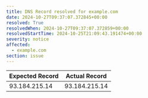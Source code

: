 ```yaml
---
title: DNS Record resolved for example.com
date: 2024-10-27T09:37:07.372845+00:00
resolved: True
resolvedWhen: 2024-10-27T09:37:07.372859+00:00
resolvedStartTime: 2024-10-25T21:09:43.191474+00:00
severity: notice
affected:
  - example.com
section: issue
---
```


| Expected Record  | Actual Record  |
|------------------|----------------|
| 93.184.215.14 | 93.184.215.14 |
